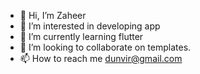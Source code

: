 - 👋 Hi, I’m Zaheer
- 👀 I’m interested in developing app
- 🌱 I’m currently learning flutter
- 💞️ I’m looking to collaborate on templates. 
- 📫 How to reach me dunvir@gmail.com

<!---
dunvir/dunvir is a ✨ special ✨ repository because its `README.md` (this file) appears on your GitHub profile.
You can click the Preview link to take a look at your changes.
--->
